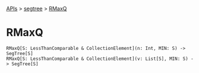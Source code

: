 [APIs](../index.md) > [segtree](./index.md) > [RMaxQ]()

# RMaxQ

```
RMaxQ[S: LessThanComparable & CollectionElement](n: Int, MIN: S) -> SegTree[S]
RMaxQ[S: LessThanComparable & CollectionElement](v: List[S], MIN: S) -> SegTree[S]
```
